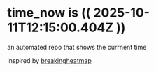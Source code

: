 # time_now is (( 2025-10-11T12:15:00.404Z ))

an automated repo that shows the currnent time

inspired by [breakingheatmap](https://github.com/breakingheatmap/breakingheatmap)